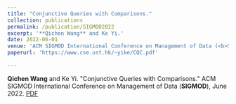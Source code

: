 ```yaml
---
title: "Conjunctive Queries with Comparisons."
collection: publications
permalink: /publication/SIGMOD2022
excerpt: '**Qichen Wang** and Ke Yi.'
date: 2022-06-01
venue: 'ACM SIGMOD International Conference on Management of Data (<b>SIGMOD</b>)'
paperurl: 'https://www.cse.ust.hk/~yike/CQC.pdf'

---
```


**Qichen Wang** and Ke Yi. "Conjunctive Queries with Comparisons." ACM SIGMOD International Conference on Management of Data (**SIGMOD**), June 2022. [PDF](https://www.cse.ust.hk/~yike/CQC.pdf)

<!-- citation: 'Your Name, You. (2010). &quot;Paper Title Number 2.&quot; <i>Journal 1</i>. 1(2).'
This paper is about the number 2. The number 3 is left for future work.

[Download paper here](http://academicpages.github.io/files/paper2.pdf)

Recommended citation: Your Name, You. (2010). "Paper Title Number 2." <i>Journal 1</i>. 1(2). -->
